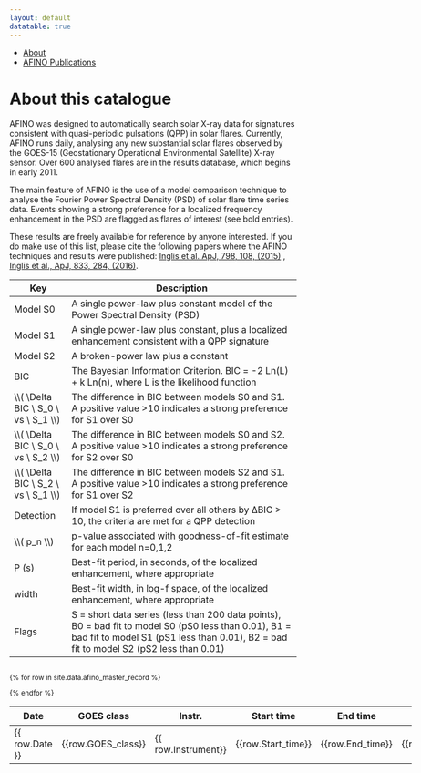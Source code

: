 ```yaml
---
layout: default
datatable: true
---
```


<head>
<nav class="main-nav">
  <ul>
    <li><a href="/about/index.html">About</a></li>
    <li><a href="/publications/index.html">AFINO Publications</a></li>
  </ul>
</nav>
</head>


# About this catalogue

AFINO was designed to automatically search solar X-ray data for signatures consistent with quasi-periodic pulsations (QPP) in solar flares. Currently, AFINO runs daily, analysing any new substantial solar flares observed by the GOES-15 (Geostationary Operational Environmental Satellite) X-ray sensor. Over 600 analysed flares are in the results database, which begins in early 2011.

The main feature of AFINO is the use of a model comparison technique to analyse the Fourier Power Spectral Density (PSD) of solar flare time series data. Events showing a strong preference for a localized frequency enhancement in the PSD are flagged as flares of interest (see bold entries).

These results are freely available for reference by anyone interested. If you do make use of this list, please cite the following papers where the AFINO techniques and results were published: [Inglis et al. ApJ, 798, 108, (2015)](http://iopscience.iop.org/article/10.1088/0004-637X/798/2/108) , [Inglis et al., ApJ, 833, 284, (2016)](http://iopscience.iop.org/article/10.3847/1538-4357/833/2/284/). 


<table id="keys" class="display">
<colgroup>
<col width="20%" />
<col width="80%" />
</colgroup>
<thead>
<tr class="header">
<th>Key</th>
<th>Description</th>
</tr>
</thead>
<tbody>
<tr>
<td markdown="span">Model S0</td>
<td markdown="span">A single power-law plus constant model of the Power Spectral Density (PSD) </td>
</tr>
<tr>
<td markdown="span">Model S1</td>
<td markdown="span">A single power-law plus constant, plus a localized enhancement consistent with a QPP signature </td>
</tr>
<tr>
<td markdown="span">Model S2</td>
<td markdown="span">A broken-power law plus a constant </td>
</tr>
<tr>
<td markdown="span">BIC</td>
<td markdown="span">The Bayesian Information Criterion. BIC = -2 Ln(L) + k Ln(n), where L is the likelihood function  </td>
</tr>
<tr>
<td markdown="span">\\( \Delta BIC \ S_0 \ vs \ S_1 \\) </td>
<td markdown="span">The difference in BIC between models S0 and S1. A positive value >10 indicates a strong preference for S1 over S0 </td>
</tr>
<tr>
<td markdown="span">\\( \Delta BIC \ S_0 \ vs \ S_2 \\)</td>
<td markdown="span">The difference in BIC between models S0 and S2. A positive value >10 indicates a strong preference for S2 over S0 </td>
</tr>
<tr>
<td markdown="span">\\( \Delta BIC \ S_2 \ vs \ S_1 \\)</td>
<td markdown="span">The difference in BIC between models S2 and S1. A positive value >10 indicates a strong preference for S1 over S2 </td>
</tr>
<tr>
<td markdown="span">Detection</td>
<td markdown="span">If model S1 is preferred over all others by ΔBIC > 10, the criteria are met for a QPP detection  </td>
</tr>
<tr>
<td markdown="span"> \\( p_n \\)</td>
<td markdown="span">p-value associated with goodness-of-fit estimate for each model n=0,1,2  </td>
</tr>
<tr>
<td markdown="span">P (s)</td>
<td markdown="span">Best-fit period, in seconds, of the localized enhancement, where appropriate   </td>
</tr>
<tr>
<td markdown="span">width</td>
<td markdown="span">Best-fit width, in log-f space, of the localized enhancement, where appropriate    </td>
</tr>
<tr>
<td markdown="span">Flags</td>
<td markdown="span">S = short data series (less than 200 data points), B0 = bad fit to model S0 (pS0 less than 0.01), B1 = bad fit to model S1 (pS1 less than 0.01), B2 = bad fit to model S2 (pS2 less than 0.01)    </td>
</tr>

</tbody>
</table>


<div class="display" style="height:100%; width:140%; font-size:	12px; overflow:auto;">

<table id="catalogue" class="display">
<thead>
<tr class="header">
<th style="font-size: 16px" data-sort>Date</th>
<th style="font-size: 16px">GOES class</th>
<th style="font-size: 16px">Instr.</th>
<th style="font-size: 16px">Start time</th>
<th style="font-size: 16px">End time</th>
<th style="font-size: 16px">Wavelength</th>
<th style="font-size: 16px">&Delta;BIC S<sub>0</sub> vs S<sub>1</sub> </th>
<th style="font-size: 16px">&Delta;BIC S<sub>0</sub> vs S<sub>2</sub> </th>
<th style="font-size: 16px">&Delta;BIC S<sub>2</sub> vs S<sub>1</sub></th>
<th style="font-size: 16px">Detection</th>
<th style="font-size: 16px"> p<sub>0</sub></th>
<th style="font-size: 16px"> p<sub>1</sub> </th>
<th style="font-size: 16px"> p<sub>2</sub> </th>
<th style="font-size: 16px">P(s)</th>
<th style="font-size: 16px">Width</th>
<th style="font-size: 16px">Flags</th>
</tr>
</thead>
<tbody>

{% for row in site.data.afino_master_record %}
  <tr>
  <td> {{ row.Date }} </td>
  <td> {{row.GOES_class}}</td>
  <td> {{ row.Instrument}} </td>
  <td> {{row.Start_time}} </td>
  <td> {{row.End_time}} </td>
  <td> {{row.Wavelength}} </td>
  <td> {{row.dBIC_0v1 | round:1 }} </td>
  <td> {{row.dBIC_0v2 | round:1 }} </td>
  <td> {{row.dBIC_2v1 | round:1 }} </td>
  <td> {{row.Detection}} </td>
  <td> {{row.probability_m0 | round:3 }}  </td>
  <td> {{row.probability_m2 | round:3}} </td>
  <td> {{row.probability_m2 | round:3}} </td>
  <td> {{row.period}} </td>
  <td> {{row.width | round:2}} </td>
  <td> {{row.Flags}} </td>
  </tr>
{% endfor %}
</tbody>
</table>

</div>

<script src="https://ajax.googleapis.com/ajax/libs/jquery/1.12.4/jquery.min.js"></script>
<script type="text/javascript" charset="utf8" src="https://cdn.datatables.net/1.10.13/js/jquery.dataTables.min.js"></script>

<script type="text/javascript"
        src="https://cdn.mathjax.org/mathjax/latest/MathJax.js?config=TeX-AMS-MML_HTMLorMML">
</script>

<script>
 
$(document).ready(function() {
    $("#catalogue").dataTable( {
        paging: false,
        'data-sort': true,
        order: [[ 0, "desc" ]],
        stateSave: true,
        searching: true
    });
});
</script>

